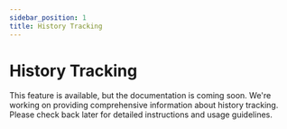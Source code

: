 ```yaml
---
sidebar_position: 1
title: History Tracking
---
```


# History Tracking

This feature is available, but the documentation is coming soon. We're working on providing comprehensive information about history tracking. Please check back later for detailed instructions and usage guidelines.

